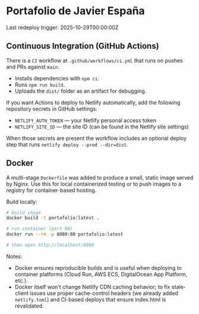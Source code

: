 # Portafolio de Javier España

<!-- Forced redeploy trigger -->
Last redeploy trigger: 2025-10-29T00:00:00Z



## Continuous Integration (GitHub Actions)

There is a `CI` workflow at `.github/workflows/ci.yml` that runs on pushes and PRs against `main`:

- Installs dependencies with `npm ci`.
- Runs `npm run build`.
- Uploads the `dist/` folder as an artifact for debugging.

If you want Actions to deploy to Netlify automatically, add the following repository secrets in GitHub settings:

- `NETLIFY_AUTH_TOKEN` — your Netlify personal access token
- `NETLIFY_SITE_ID` — the site ID (can be found in the Netlify site settings)

When those secrets are present the workflow includes an optional deploy step that runs `netlify deploy --prod --dir=dist`.

## Docker

A multi-stage `Dockerfile` was added to produce a small, static image served by Nginx. Use this for local containerized testing or to push images to a registry for container-based hosting.

Build locally:

```bash
# build image
docker build -t portafolio:latest .

# run container (port 80)
docker run --rm -p 8080:80 portafolio:latest

# then open http://localhost:8080
```

Notes:
- Docker ensures reproducible builds and is useful when deploying to container platforms (Cloud Run, AWS ECS, DigitalOcean App Platform, etc.).
- Docker itself won't change Netlify CDN caching behavior; to fix stale-client issues use proper cache-control headers (we already added `netlify.toml`) and CI-based deploys that ensure index.html is revalidated.


